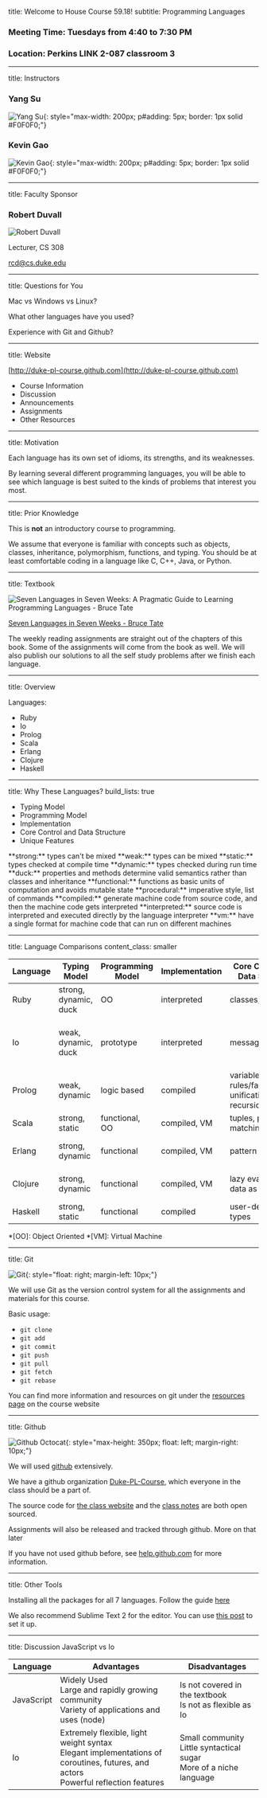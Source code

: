 title: Welcome to House Course 59.18!
subtitle: Programming Languages

### Meeting Time: **Tuesdays** from **4:40** to **7:30 PM**

### Location: **Perkins LINK 2-087 classroom 3**

---

title: Instructors

### Yang Su

![Yang Su](https://sphotos-a.xx.fbcdn.net/hphotos-snc7/432248_10151119162660988_1733947672_n.jpg){: style="max-width: 200px; p#adding: 5px; border: 1px solid #F0F0F0;"}

### Kevin Gao

![Kevin Gao](http://i.imgur.com/epik0.png){: style="max-width: 200px; p#adding: 5px; border: 1px solid #F0F0F0;"}

---

title: Faculty Sponsor

### Robert Duvall
![Robert Duvall](http://www.cs.duke.edu/rcd/images/rcd.jpg)

Lecturer, CS 308

[rcd@cs.duke.edu]('mailto:rcd@cs.duke.edu')

---

title: Questions for You

Mac vs Windows vs Linux?

What other languages have you used?

Experience with Git and Github?

---

title: Website

[http://duke-pl-course.github.com](http://duke-pl-course.github.com)

* Course Information
* Discussion
* Announcements
* Assignments
* Other Resources

---

title: Motivation

Each language has its own set of idioms, its strengths, and its weaknesses.

By learning several different programming languages, you will be able to see which language is best suited to the kinds of problems that interest you most. 

---

title: Prior Knowledge

This is **not** an introductory course to programming.

We assume that everyone is familiar with concepts such as objects, classes, inheritance, polymorphism, functions, and typing. You should be at least comfortable coding in a language like C, C++, Java, or Python.

---

title: Textbook

![Seven Languages in Seven Weeks: A Pragmatic Guide to Learning Programming Languages - Bruce Tate](http://imagery.pragprog.com/products/195/btlang_xlargecover.jpg?1298589937)

[Seven Languages in Seven Weeks - Bruce Tate](http://pragprog.com/book/btlang/seven-languages-in-seven-weeks)

The weekly reading assignments are straight out of the chapters of this book. Some of the assignments will come from the book as well. We will also publish our solutions to all the self study problems after we finish each language. 

---

title: Overview

Languages:

* Ruby
* Io
* Prolog
* Scala
* Erlang
* Clojure
* Haskell

---

title: Why These Languages?
build_lists: true

* Typing Model
* Programming Model
* Implementation
* Core Control and Data Structure
* Unique Features

<aside class="note" markdown="1">
  <section>
    **strong:** types can't be mixed
    **weak:** types can be mixed
    **static:** types checked at compile time
    **dynamic:** types checked during run time
    **duck:** properties and methods determine valid semantics rather than classes and inheritance
    **functional:** functions as basic units of computation and avoids mutable state
    **procedural:** imperative style, list of commands
    **compiled:** generate machine code from source code, and then the machine code gets interpreted
    **interpreted:** source code is interpreted and executed directly by the language interpreter
    **vm:** have a single format for machine code that can run on different machines
  </section>
</aside>

---

title: Language Comparisons
content_class: smaller

Language | Typing Model          | Programming Model | Implementation | Core Control and Data Structure | Unique Features 
-------- | --------------------- | ----------------- | -------------- | ------------------------------- | ---------------
Ruby     | strong, dynamic, duck | OO                | interpreted    | classes, modules                | purely OO, rails, open classes, macros
Io       | weak, dynamic, duck   | prototype         | interpreted    | messages                        | custom syntax, message/object reflection, coroutines, futures
Prolog   | weak, dynamic         | logic based       | compiled       | variables, rules/facts/queries, unification, recursion | solving constraints
Scala    | strong, static        | functional, OO    | compiled, VM   | tuples, pattern matching        | actors, futures, JVM
Erlang   | strong, dynamic       | functional        | compiled, VM   | pattern matching                | "Let it crash", BEAM VM, hotswapping
Clojure  | strong, dynamic       | functional        | compiled, VM   | lazy evaluation, data as code   | macros, versioning, JVM
Haskell  | strong, static        | functional        | compiled       | user-defined types              | purely functional

*[OO]: Object Oriented
*[VM]: Virtual Machine

---

title: Git

![Git](http://git-scm.com/images/logo@2x.png){: style="float: right; margin-left: 10px;"}

We will use Git as the version control system for all the assignments and materials for this course.

Basic usage:

* `git clone`
* `git add`
* `git commit`
* `git push`
* `git pull`
* `git fetch`
* `git rebase`

You can find more information and resources on git under the [resources page](http://duke-pl-course.github.com/resources/#git) on the course website

---

title: Github

![Github Octocat](images/github-logo.png){: style="max-height: 350px; float: left; margin-right: 10px;"}

We will used [github](http://github.com) extensively. 

We have a github organization [Duke-PL-Course](https://github.com/organizations/Duke-PL-Course), which everyone in the class should be a part of.

The source code for [the class website](https://github.com/Duke-PL-Course/duke-pl-course.github.com) and the [class notes](https://github.com/Duke-PL-Course/course-materials) are both open sourced.

Assignments will also be released and tracked through github. More on that later

If you have not used github before, see [help.github.com](https://help.github.com/) for more information.

---

title: Other Tools

Installing all the packages for all 7 languages. Follow the guide [here](http://duke-pl-course.github.com/resources/)

We also recommend Sublime Text 2 for the editor. You can use [this post](http://duke-pl-course.github.com/blog/2013/01/15/setting-up-sublime-text-2/) to set it up.

---

title: Discussion JavaScript vs Io

Language | Advantages | Disadvantages
---------|------------|--------------
JavaScript | Widely Used<br>Large and rapidly growing community<br>Variety of applications and uses (node) | Is not covered in the textbook<br>Is not as flexible as Io
Io | Extremely flexible, light weight syntax<br>Elegant implementations of coroutines, futures, and actors<br>Powerful reflection features | Small community<br>Little syntactical sugar<br>More of a niche language